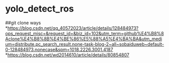# yolo_detect_ros

##git clone ways
*https://blog.csdn.net/qq_40572023/article/details/128484973?ops_request_misc=&request_id=&biz_id=102&utm_term=github%E4%B8%8Aclone%E4%B8%8B%E4%BE%86%E5%88%A5%E4%BA%BA&utm_medium=distribute.pc_search_result.none-task-blog-2~all~sobaiduweb~default-0-128484973.nonecase&spm=1018.2226.3001.4187
*https://blog.csdn.net/wd2014610/article/details/80854807

